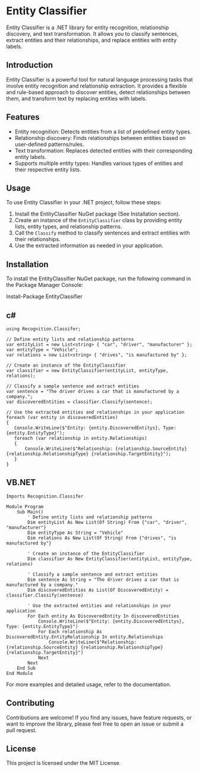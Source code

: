 ﻿# Entity Classifier

Entity Classifier is a .NET library for entity recognition, relationship discovery, and text transformation. It allows you to classify sentences, extract entities and their relationships, and replace entities with entity labels.



## Introduction

Entity Classifier is a powerful tool for natural language processing tasks that involve entity recognition and relationship extraction. It provides a flexible and rule-based approach to discover entities, detect relationships between them, and transform text by replacing entities with labels.

## Features

- Entity recognition: Detects entities from a list of predefined entity types.
- Relationship discovery: Finds relationships between entities based on user-defined patterns/rules.
- Text transformation: Replaces detected entities with their corresponding entity labels.
- Supports multiple entity types: Handles various types of entities and their respective entity lists.

## Usage

To use Entity Classifier in your .NET project, follow these steps:

1. Install the EntityClassifier NuGet package (See Installation section).
2. Create an instance of the `EntityClassifier` class by providing entity lists, entity types, and relationship patterns.
3. Call the `Classify` method to classify sentences and extract entities with their relationships.
4. Use the extracted information as needed in your application.

## Installation

To install the EntityClassifier NuGet package, run the following command in the Package Manager Console:


Install-Package EntityClassifier
## c#
 ```
using Recognition.Classifer;

// Define entity lists and relationship patterns
var entityList = new List<string> { "car", "driver", "manufacturer" };
var entityType = "Vehicle";
var relations = new List<string> { "drives", "is manufactured by" };

// Create an instance of the EntityClassifier
var classifier = new EntityClassifier(entityList, entityType, relations);

// Classify a sample sentence and extract entities
var sentence = "The driver drives a car that is manufactured by a company.";
var discoveredEntities = classifier.Classify(sentence);

// Use the extracted entities and relationships in your application
foreach (var entity in discoveredEntities)
{
    Console.WriteLine($"Entity: {entity.DiscoveredEntitys}, Type: {entity.EntityType}");
    foreach (var relationship in entity.Relationships)
    {
        Console.WriteLine($"Relationship: {relationship.SourceEntity} {relationship.RelationshipType} {relationship.TargetEntity}");
    }
}
```

## VB.NET
```
Imports Recognition.Classifer

Module Program
    Sub Main()
        ' Define entity lists and relationship patterns
        Dim entityList As New List(Of String) From {"car", "driver", "manufacturer"}
        Dim entityType As String = "Vehicle"
        Dim relations As New List(Of String) From {"drives", "is manufactured by"}

        ' Create an instance of the EntityClassifier
        Dim classifier As New EntityClassifier(entityList, entityType, relations)

        ' Classify a sample sentence and extract entities
        Dim sentence As String = "The driver drives a car that is manufactured by a company."
        Dim discoveredEntities As List(Of DiscoveredEntity) = classifier.Classify(sentence)

        ' Use the extracted entities and relationships in your application
        For Each entity As DiscoveredEntity In discoveredEntities
            Console.WriteLine($"Entity: {entity.DiscoveredEntitys}, Type: {entity.EntityType}")
            For Each relationship As DiscoveredEntity.EntityRelationship In entity.Relationships
                Console.WriteLine($"Relationship: {relationship.SourceEntity} {relationship.RelationshipType} {relationship.TargetEntity}")
            Next
        Next
    End Sub
End Module
```

For more examples and detailed usage, refer to the documentation.

## Contributing
Contributions are welcome! If you find any issues, have feature requests, or want to improve the library, please feel free to open an issue or submit a pull request.

## License
This project is licensed under the MIT License.

